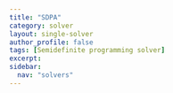 ```yaml
---
title: "SDPA"
category: solver
layout: single-solver
author_profile: false
tags: [Semidefinite programming solver]
excerpt:
sidebar:
  nav: "solvers"
---
```

